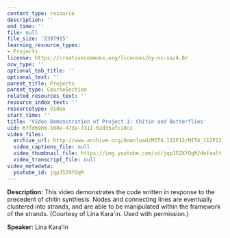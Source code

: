 ```yaml
---
content_type: resource
description: ''
end_time: ''
file: null
file_size: '2397915'
learning_resource_types:
- Projects
license: https://creativecommons.org/licenses/by-nc-sa/4.0/
ocw_type: ''
optional_tab_title: ''
optional_text: ''
parent_title: Projects
parent_type: CourseSection
related_resources_text: ''
resource_index_text: ''
resourcetype: Video
start_time: ''
title: 'Video Demonstration of Project 1: Chitin and Butterflies'
uid: 67fd69b6-168e-473a-f311-62d35afc18cc
video_files:
  archive_url: http://www.archive.org/download/MIT4.112F12/MIT4_112F12_Video_Ex1_LK_300k.mp4
  video_captions_file: null
  video_thumbnail_file: https://img.youtube.com/vi/jqpJ52XfOqM/default.jpg
  video_transcript_file: null
video_metadata:
  youtube_id: jqpJ52XfOqM
---
```


**Description:** This video demonstrates the code written in response to the precedent of chitin synthesis. Nodes and connecting lines are eventually clustered into strands, and are able to be manipulated within the framework of the strands. (Courtesy of Lina Kara'in. Used with permission.)

**Speaker:** Lina Kara'in

